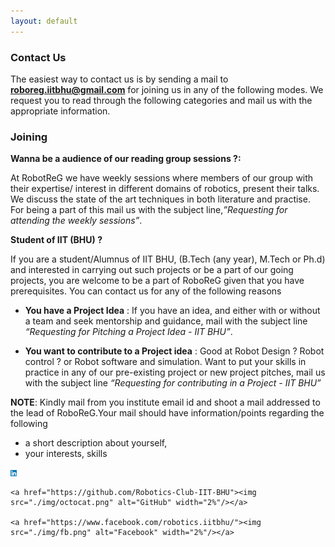 ```yaml
---
layout: default
---
```


### Contact Us
The easiest  way to contact us is by sending a mail to **[roboreg.iitbhu@gmail.com](mailto:roboreg.iitbhu@gmail.com)** for joining us in any of the following modes. We request you to read through the following categories and mail us with the appropriate information. 

### Joining

**Wanna be a audience of our reading group sessions ?:**

At RobotReG we have weekly sessions where members  of our group with their expertise/ interest in different domains of robotics, present their talks. We discuss the state of the art techniques in both literature and practise. For being a part of this mail us with the subject line,*”Requesting for attending the weekly sessions”*.  

**Student of IIT (BHU) ?**

If you are a student/Alumnus of IIT BHU, (B.Tech (any year), M.Tech or Ph.d) and interested in carrying out such projects or be a part of our going projects, you are welcome to be a part of RoboReG given that you have prerequisites. You can contact us for any of the following reasons

- **You have a Project Idea** : If you have an idea, and either with or without a team and seek mentorship and guidance, mail with the subject line *“Requesting for Pitching a Project Idea - IIT BHU”*.

- **You want to contribute to a Project idea** :  Good at Robot Design ? Robot control ? or Robot software and simulation. Want to put your skills in practice  in any of our pre-existing project or new project pitches, mail us with the subject line *“Requesting for contributing in a Project - IIT BHU”*

**NOTE**: Kindly mail from you institute email id and shoot a mail addressed to the lead of RoboReG.Your mail should have information/points regarding the following 
- a short description about yourself, 
- your interests, skills 



<div>
	<a href="https://www.linkedin.com/company/robotics-club-iit-bhu-varanasi/?originalSubdomain=in"><img src="./img/linkedin.svg" 			alt="LinkedIn" width="2%"/></a>

	<a href="https://github.com/Robotics-Club-IIT-BHU"><img src="./img/octocat.png" alt="GitHub" width="2%"/></a>
	
	<a href="https://www.facebook.com/robotics.iitbhu/"><img src="./img/fb.png" alt="Facebook" width="2%"/></a>
</div>
<br>
<br>
